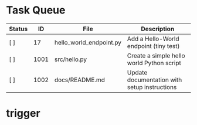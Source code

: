 # Task Queue

| Status | ID | File | Description |
|--------|-----|----|-------------|
| [ ] | 17 | hello_world_endpoint.py | Add a Hello-World endpoint (tiny test) |
| [ ] | 1001 | src/hello.py | Create a simple hello world Python script |
| [ ] | 1002 | docs/README.md | Update documentation with setup instructions |
# trigger
